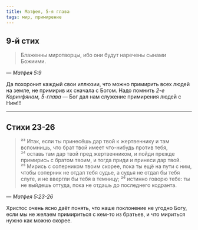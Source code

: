 ```yaml
---
title: Матфея, 5-я глава
tags: мир, примирение
---
```


## 9-й стих

> Блаженны миротворцы, ибо они будут наречены сынами Божиими.

— <cite>Матфея&nbsp;5:9</cite>

Да похоронит каждый свои иллюзии, что можно примирить всех людей на земле, не примирив их сначала с Богом.
Надо помнить <cite>2-е Коринфянам, 5-глава</cite> — Бог дал нам служение примирения людей с Ним!!!

***

## Стихи 23-26

> ²³ Итак, если ты принесёшь дар твой к жертвеннику и там вспомнишь,
> что брат твой имеет что-нибудь против тебя,
> ²⁴ оставь там дар твой пред жертвенником, и пойди прежде примирись с братом твоим,
> и тогда приди и принеси дар твой.
> ²⁵ Мирись с соперником твоим скорее, пока ты ещё на пути с ним,
> чтобы соперник не отдал тебя судье, а судья не отдал бы тебя слуге, и не ввергли бы тебя в темницу;
> ²⁶ истинно говорю тебе: ты не выйдешь оттуда, пока не отдашь до последнего кодранта.

— <cite>Матфея&nbsp;5:23-26</cite>

Христос очень ясно даёт понять, что наше поклонение не угодно Богу,
если мы не желаем примириться с кем-то из братьев, и что мириться нужно как можно скорее.
 
